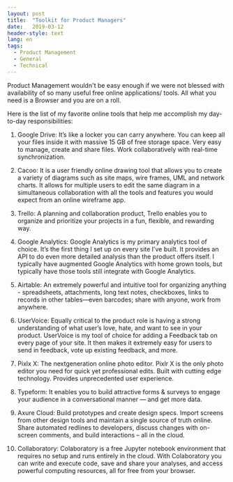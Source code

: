 ```yaml
---
layout: post
title:  "Toolkit for Product Managers"
date:   2019-03-12
header-style: text
lang: en
tags:
  - Product Management
  - General
  - Technical
---
```

Product Management wouldn't be easy enough if we were not blessed with availability of so many useful free online applications/ tools. All what you need is a Browser and you are on a roll. 

Here is the list of my favorite online tools that help me accomplish my day-to-day responsibilities:

1. Google Drive: It’s like a locker you can carry anywhere. You can keep all your files inside it with massive 15 GB of free storage space. Very easy to manage, create and share files. Work collaboratively with real-time synchronization.

2. Cacoo: It is a user friendly online drawing tool that allows you to create a variety of diagrams such as site maps, wire frames, UML and network charts. It allows for multiple users to edit the same diagram in a simultaneous collaboration with all the tools and features you would expect from an online wireframe app.

3. Trello: A planning and collaboration product, Trello enables you to organize and prioritize your projects in a fun, flexible, and rewarding way.

4. Google Analytics: Google Analytics is my primary analytics tool of choice. It’s the first thing I set up on every site I’ve built. It provides an API to do even more detailed analysis than the product offers itself. I typically have augmented Google Analytics with home grown tools, but typically have those tools still integrate with Google Analytics.

5. Airtable: An extremely powerful and intuitive tool for organizing anything - spreadsheets, attachments, long text notes, checkboxes, links to records in other tables—even barcodes; share with anyone, work from anywhere.

6. UserVoice: Equally critical to the product role is having a strong understanding of what user’s love, hate, and want to see in your product. UserVoice is my tool of choice for adding a Feedback tab on every page of your site. It then makes it extremely easy for users to send in feedback, vote up existing feedback, and more.

7. Pixlx X: The nextgeneration online photo editor. Pixlr X is the only photo editor you need for quick yet professional edits. Built with cutting edge technology. Provides unprecedented user experience.

8. Typeform: It enables you to build attractive forms & surveys to engage your audience in a conversational manner — and get more data.

9. Axure Cloud: Build prototypes and create design specs. Import screens from other design tools and maintain a single source of truth online. Share automated redlines to developers, discuss changes with on-screen comments, and build interactions – all in the cloud.

10. Collaboratory: Colaboratory is a free Jupyter notebook environment that requires no setup and runs entirely in the cloud. With Colaboratory you can write and execute code, save and share your analyses, and access powerful computing resources, all for free from your browser.
